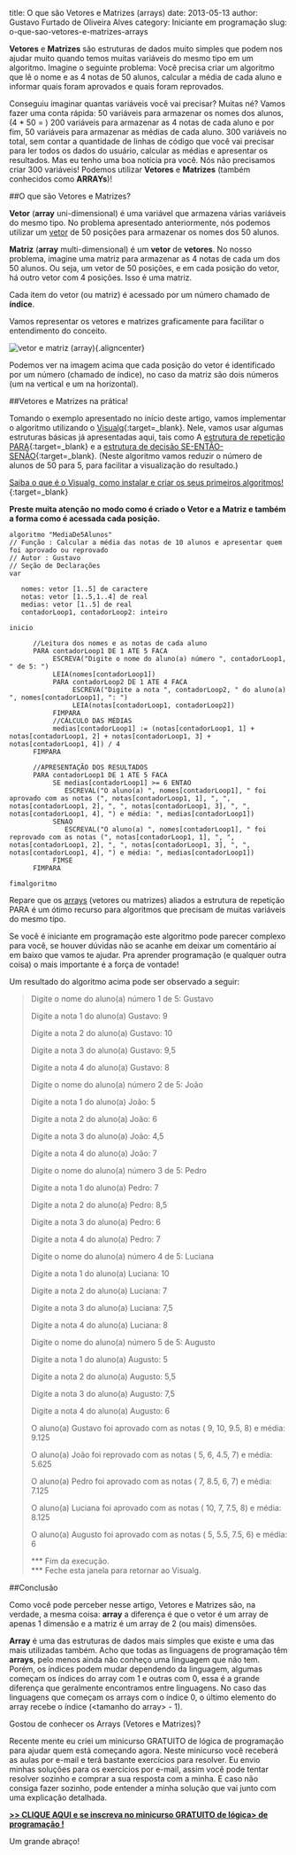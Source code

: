 title: O que são Vetores e Matrizes (arrays)
date: 2013-05-13
author: Gustavo Furtado de Oliveira Alves
category: Iniciante em programação
slug: o-que-sao-vetores-e-matrizes-arrays

**Vetores** e **Matrizes** são estruturas de dados muito simples que
podem nos ajudar muito quando temos muitas variáveis do mesmo tipo em um
algoritmo. Imagine o seguinte problema: Você precisa criar um algoritmo
que lê o nome e as 4 notas de 50 alunos, calcular a média de cada aluno
e informar quais foram aprovados e quais foram reprovados.

Conseguiu imaginar quantas variáveis você vai precisar? Muitas né?
Vamos fazer uma conta rápida: 50 variáveis para armazenar os nomes dos alunos,
(4 \* 50 = ) 200 variáveis para armazenar as 4 notas de cada aluno e por fim,
50 variáveis para armazenar as médias de cada aluno. 300 variáveis no
total, sem contar a quantidade de linhas de código que você vai precisar
para ler todos os dados do usuário, calcular as médias e apresentar os
resultados. Mas eu tenho uma boa notícia pra você. Nós não precisamos
criar 300 variáveis! Podemos utilizar **Vetores** e **Matrizes** (também
conhecidos como **ARRAYs**)!

##O que são Vetores e Matrizes?

**Vetor** (**array** uni-dimensional) é uma variável que armazena várias
variáveis do mesmo tipo. No problema apresentado anteriormente, nós
podemos utilizar um <span
style="text-decoration: underline;">vetor</span> de 50 posições para
armazenar os nomes dos 50 alunos.

**Matriz** (**array** multi-dimensional) é um **vetor** de **vetores**.
No nosso problema, imagine uma matriz para armazenar as 4 notas de cada
um dos 50 alunos. Ou seja, um vetor de 50 posições, e em cada posição do
vetor, há outro vetor com 4 posições. Isso é uma matriz.

Cada item do vetor (ou matriz) é acessado por um número chamado de
**índice**.

Vamos representar os vetores e matrizes graficamente para facilitar o
entendimento do conceito.

![vetor e matriz
(array)](/images/o-que-sao-vetores-e-matrizes-arrays/vetor-e-matriz.png){.aligncenter}

Podemos ver na imagem acima que cada posição do vetor é identificado por
um número (chamado de índice), no caso da matriz são dois números (um na
vertical e um na horizontal).

##Vetores e Matrizes na prática!

Tomando o exemplo apresentado no início deste artigo, vamos implementar
o algoritmo utilizando o
[Visualg](http://www.dicasdeprogramacao.com.br/linguagem-de-programacao-para-iniciantes/ "Quer aprender programação? Saiba qual a melhor linguagem!"){:target=\_blank}.
Nele, vamos usar algumas estruturas básicas já apresentadas aqui, tais
como A [estrutura de repetição
PARA](http://www.dicasdeprogramacao.com.br/estrutura-de-repeticao-para/ "Estrutura de repetição PARA"){:target=\_blank}
e a [estrutura de decisão
SE-ENTÃO-SENÃO](http://www.dicasdeprogramacao.com.br/estrutura-de-decisao-se-entao-senao/ "Estrutura de decisão SE-ENTÃO-SENÃO"){:target=\_blank}.
(Neste algoritmo vamos reduzir o número de alunos de 50 para 5, para
facilitar a visualização do resultado.)

[Saiba o que é o Visualg, como instalar e criar os seus primeiros
algoritmos!](http://www.dicasdeprogramacao.com.br/linguagem-de-programacao-para-iniciantes/ "Quer aprender programação? Saiba qual a melhor linguagem!"){:target=\_blank}

**Preste muita atenção no modo como é criado o Vetor e a Matriz e também
a forma como é acessada cada posição.**

```
algoritmo "MediaDe5Alunos"
// Função : Calcular a média das notas de 10 alunos e apresentar quem foi aprovado ou reprovado
// Autor : Gustavo
// Seção de Declarações
var

   nomes: vetor [1..5] de caractere
   notas: vetor [1..5,1..4] de real
   medias: vetor [1..5] de real
   contadorLoop1, contadorLoop2: inteiro

inicio

      //Leitura dos nomes e as notas de cada aluno
      PARA contadorLoop1 DE 1 ATE 5 FACA
           ESCREVA("Digite o nome do aluno(a) número ", contadorLoop1, " de 5: ")
           LEIA(nomes[contadorLoop1])
           PARA contadorLoop2 DE 1 ATE 4 FACA
                ESCREVA("Digite a nota ", contadorLoop2, " do aluno(a) ", nomes[contadorLoop1], ": ")
                LEIA(notas[contadorLoop1, contadorLoop2])
           FIMPARA
           //CÁLCULO DAS MÉDIAS
           medias[contadorLoop1] := (notas[contadorLoop1, 1] + notas[contadorLoop1, 2] + notas[contadorLoop1, 3] + notas[contadorLoop1, 4]) / 4
      FIMPARA

      //APRESENTAÇÃO DOS RESULTADOS
      PARA contadorLoop1 DE 1 ATE 5 FACA
           SE medias[contadorLoop1] >= 6 ENTAO
              ESCREVAL("O aluno(a) ", nomes[contadorLoop1], " foi aprovado com as notas (", notas[contadorLoop1, 1], ", ", notas[contadorLoop1, 2], ", ", notas[contadorLoop1, 3], ", ", notas[contadorLoop1, 4], ") e média: ", medias[contadorLoop1])
           SENAO
              ESCREVAL("O aluno(a) ", nomes[contadorLoop1], " foi reprovado com as notas (", notas[contadorLoop1, 1], ", ", notas[contadorLoop1, 2], ", ", notas[contadorLoop1, 3], ", ", notas[contadorLoop1, 4], ") e média: ", medias[contadorLoop1])
           FIMSE
      FIMPARA

fimalgoritmo
```

Repare que os <span style="text-decoration: underline;">arrays</span>
(vetores ou matrizes) aliados a estrutura de repetição PARA é um ótimo
recurso para algoritmos que precisam de muitas variáveis do mesmo tipo.

Se você é iniciante em programação este algoritmo pode parecer complexo
para você, se houver dúvidas não se acanhe em deixar um comentário aí em
baixo que vamos te ajudar. Pra aprender programação (e qualquer outra
coisa) o mais importante é a força de vontade!

Um resultado do algoritmo acima pode ser observado a seguir:

> Digite o nome do aluno(a) número 1 de 5: Gustavo
>
> Digite a nota 1 do aluno(a) Gustavo: 9
>
> Digite a nota 2 do aluno(a) Gustavo: 10
>
> Digite a nota 3 do aluno(a) Gustavo: 9,5
>
> Digite a nota 4 do aluno(a) Gustavo: 8
>
> Digite o nome do aluno(a) número 2 de 5: João
>
> Digite a nota 1 do aluno(a) João: 5
>
> Digite a nota 2 do aluno(a) João: 6
>
> Digite a nota 3 do aluno(a) João: 4,5
>
> Digite a nota 4 do aluno(a) João: 7
>
> Digite o nome do aluno(a) número 3 de 5: Pedro
>
> Digite a nota 1 do aluno(a) Pedro: 7
>
> Digite a nota 2 do aluno(a) Pedro: 8,5
>
> Digite a nota 3 do aluno(a) Pedro: 6
>
> Digite a nota 4 do aluno(a) Pedro: 7
>
> Digite o nome do aluno(a) número 4 de 5: Luciana
>
> Digite a nota 1 do aluno(a) Luciana: 10
>
> Digite a nota 2 do aluno(a) Luciana: 7
>
> Digite a nota 3 do aluno(a) Luciana: 7,5
>
> Digite a nota 4 do aluno(a) Luciana: 8
>
> Digite o nome do aluno(a) número 5 de 5: Augusto
>
> Digite a nota 1 do aluno(a) Augusto: 5
>
> Digite a nota 2 do aluno(a) Augusto: 5,5
>
> Digite a nota 3 do aluno(a) Augusto: 7,5
>
> Digite a nota 4 do aluno(a) Augusto: 6
>
> O aluno(a) Gustavo foi aprovado com as notas ( 9, 10, 9.5, 8) e média:
> 9.125
>
> O aluno(a) João foi reprovado com as notas ( 5, 6, 4.5, 7) e média:
> 5.625
>
> O aluno(a) Pedro foi aprovado com as notas ( 7, 8.5, 6, 7) e média:
> 7.125
>
> O aluno(a) Luciana foi aprovado com as notas ( 10, 7, 7.5, 8) e média:
> 8.125
>
> O aluno(a) Augusto foi aprovado com as notas ( 5, 5.5, 7.5, 6) e
> média: 6
>
> \*\*\* Fim da execução.\
> \*\*\* Feche esta janela para retornar ao Visualg.

##Conclusão

Como você pode perceber nesse artigo, Vetores e Matrizes são, na
verdade, a mesma coisa: **array** a diferença é que o vetor é um array
de apenas 1 dimensão e a matriz é um array de 2 (ou mais) dimensões.

**Array** é uma das estruturas de dados mais simples que existe e uma
das mais utilizadas também. Acho que todas as linguagens de programação
têm **arrays**, pelo menos ainda não conheço uma linguagem que não tem.
Porém, os índices podem mudar dependendo da linguagem, algumas começam
os índices do array com 1 e outras com 0, essa é a grande diferença que
geralmente encontramos entre linguagens. No caso das linguagens que
começam os arrays com o índice 0, o último elemento do array recebe o
índice (&lt;tamanho do array&gt; - 1).

Gostou de conhecer os Arrays (Vetores e Matrizes)?

Recente mente eu criei um minicurso GRATUITO de lógica de programação
para ajudar quem está começando agora. Neste minicurso você receberá as
aulas por e-mail e terá bastante exercícios para resolver. Eu envio
minhas soluções para os exercícios por e-mail, assim você pode tentar
resolver sozinho e comprar a sua resposta com a minha. E caso não
consiga fazer sozinho, pode entender a minha solução que vai junto com
uma explicação detalhada.

**[&gt;&gt; CLIQUE AQUI e se inscreva no minicurso GRATUITO de lógica> de programação !](http://mclp.dicasdeprogramacao.com.br/)**

Um grande abraço!
